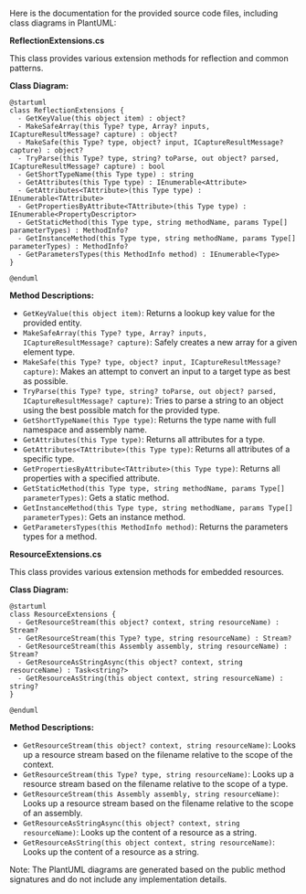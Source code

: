 Here is the documentation for the provided source code files, including class diagrams in PlantUML:

**ReflectionExtensions.cs**

This class provides various extension methods for reflection and common patterns.

**Class Diagram:**
```plantuml
@startuml
class ReflectionExtensions {
  - GetKeyValue(this object item) : object?
  - MakeSafeArray(this Type? type, Array? inputs, ICaptureResultMessage? capture) : object?
  - MakeSafe(this Type? type, object? input, ICaptureResultMessage? capture) : object?
  - TryParse(this Type? type, string? toParse, out object? parsed, ICaptureResultMessage? capture) : bool
  - GetShortTypeName(this Type type) : string
  - GetAttributes(this Type type) : IEnumerable<Attribute>
  - GetAttributes<TAttribute>(this Type type) : IEnumerable<TAttribute>
  - GetPropertiesByAttribute<TAttribute>(this Type type) : IEnumerable<PropertyDescriptor>
  - GetStaticMethod(this Type type, string methodName, params Type[] parameterTypes) : MethodInfo?
  - GetInstanceMethod(this Type type, string methodName, params Type[] parameterTypes) : MethodInfo?
  - GetParametersTypes(this MethodInfo method) : IEnumerable<Type>
}

@enduml
```
**Method Descriptions:**

* `GetKeyValue(this object item)`: Returns a lookup key value for the provided entity.
* `MakeSafeArray(this Type? type, Array? inputs, ICaptureResultMessage? capture)`: Safely creates a new array for a given element type.
* `MakeSafe(this Type? type, object? input, ICaptureResultMessage? capture)`: Makes an attempt to convert an input to a target type as best as possible.
* `TryParse(this Type? type, string? toParse, out object? parsed, ICaptureResultMessage? capture)`: Tries to parse a string to an object using the best possible match for the provided type.
* `GetShortTypeName(this Type type)`: Returns the type name with full namespace and assembly name.
* `GetAttributes(this Type type)`: Returns all attributes for a type.
* `GetAttributes<TAttribute>(this Type type)`: Returns all attributes of a specific type.
* `GetPropertiesByAttribute<TAttribute>(this Type type)`: Returns all properties with a specified attribute.
* `GetStaticMethod(this Type type, string methodName, params Type[] parameterTypes)`: Gets a static method.
* `GetInstanceMethod(this Type type, string methodName, params Type[] parameterTypes)`: Gets an instance method.
* `GetParametersTypes(this MethodInfo method)`: Returns the parameters types for a method.

**ResourceExtensions.cs**

This class provides various extension methods for embedded resources.

**Class Diagram:**
```plantuml
@startuml
class ResourceExtensions {
  - GetResourceStream(this object? context, string resourceName) : Stream?
  - GetResourceStream(this Type? type, string resourceName) : Stream?
  - GetResourceStream(this Assembly assembly, string resourceName) : Stream?
  - GetResourceAsStringAsync(this object? context, string resourceName) : Task<string?>
  - GetResourceAsString(this object context, string resourceName) : string?
}

@enduml
```
**Method Descriptions:**

* `GetResourceStream(this object? context, string resourceName)`: Looks up a resource stream based on the filename relative to the scope of the context.
* `GetResourceStream(this Type? type, string resourceName)`: Looks up a resource stream based on the filename relative to the scope of a type.
* `GetResourceStream(this Assembly assembly, string resourceName)`: Looks up a resource stream based on the filename relative to the scope of an assembly.
* `GetResourceAsStringAsync(this object? context, string resourceName)`: Looks up the content of a resource as a string.
* `GetResourceAsString(this object context, string resourceName)`: Looks up the content of a resource as a string.

Note: The PlantUML diagrams are generated based on the public method signatures and do not include any implementation details.